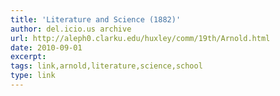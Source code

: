 ```yaml
---
title: 'Literature and Science (1882)'
author: del.icio.us archive
url: http://aleph0.clarku.edu/huxley/comm/19th/Arnold.html
date: 2010-09-01
excerpt: 
tags: link,arnold,literature,science,school
type: link
---
```

